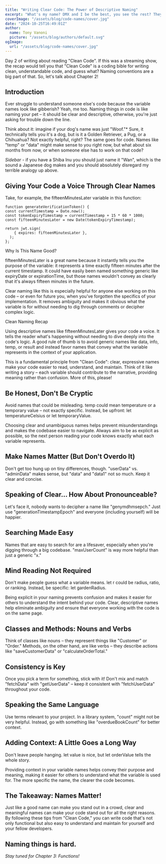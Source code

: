 ```yaml
---
title: "Writing Clear Code: The Power of Descriptive Naming"
excerpt: "What's my name? DMX and I be the best, you see the rest? They lookin' like they need a rest.."
coverImage: "/assets/blog/code-names/cover.jpg"
date: "2024-10-25T16:49:01Z"
author:
  name: Tony Vanoni
  picture: "/assets/blog/authors/default.svg"
ogImage:
  url: "/assets/blog/code-names/cover.jpg"
---
```


Day 2 of writing about reading "Clean Code". If this was a streaming show, the recap would tell you that "Clean Code" is a coding bible for writing clean, understandable code, and guess what? Naming conventions are a big part of that. So, let's talk about Chapter 2!

## Introduction

Ever struggle to understand someone else's code because the variable names look like gibberish? Yeah, me too. Naming things in code is like naming your pet – it should be clear and descriptive, otherwise, you're just asking for trouble down the line.

Think about it: imagine if your dog's name was just "Woof."\*
Sure, it technically tells you it's a dog, but is it a Golden Retriever, a Pug, or a Chihuahua? Not exactly helpful, right? The same goes for code. Names like "temp" or "data" might make sense to you right now, but what about six months from now, or when someone else has to work on that code?

_Sidebar_ - if you have a Shiba Inu you should just name it "Wan", which is the sound a Japanese dog makes and you should absolutely disregard my terrible analogy up above.

## Giving Your Code a Voice Through Clear Names

Take, for example, the fifteenMinutesLater variable in this function:

```
function generateVerificationToken() {
const currentTimestamp = Date.now();
const tokenExpiryTimestamp = currentTimestamp + 15 * 60 * 1000;
const fifteenMinutesLater = new Date(tokenExpiryTimestamp);

return jwt.sign(
    { expires: fifteenMinutesLater },
  );
};
```

Why Is This Name Good?

fifteenMinutesLater is a great name because it instantly tells you the purpose of the variable: it represents a time exactly fifteen minutes after the current timestamp. It could have easily been named something generic like expiryDate or expirationTime, but those names wouldn't convey as clearly that it's always fifteen minutes in the future.

Clear naming like this is especially helpful for anyone else working on this code – or even for future you, when you've forgotten the specifics of your implementation. It removes ambiguity and makes it obvious what the variable is for without needing to dig through comments or decipher complex logic.

Clean Naming Recap

Using descriptive names like fifteenMinutesLater gives your code a voice. It tells the reader what's happening without needing to dive deeply into the code's logic. A good rule of thumb is to avoid generic names like data, info, temp, or result and instead favor names that convey what the variable represents in the context of your application.

This is a fundamental principle from "Clean Code": clear, expressive names make your code easier to read, understand, and maintain. Think of it like writing a story – each variable should contribute to the narrative, providing meaning rather than confusion. More of this, please!

## Be Honest, Don't Be Cryptic

Avoid names that could be misleading. temp could mean temperature or a temporary value – not exactly specific. Instead, be upfront: let temperatureCelsius or let temporaryValue.

Choosing clear and unambiguous names helps prevent misunderstandings and makes the codebase easier to navigate. Always aim to be as explicit as possible, so the next person reading your code knows exactly what each variable represents.

## Make Names Matter (But Don't Overdo It)

Don't get too hung up on tiny differences, though. "userData" vs. "adminData" makes sense, but "data" and "data1" not so much. Keep it clear and concise.

## Speaking of Clear... How About Pronounceable?

Let's face it, nobody wants to decipher a name like "genymdhmsepch." Just use "generationTimestampEpoch" and everyone (including yourself) will be happier.

## Searching Made Easy

Names that are easy to search for are a lifesaver, especially when you're digging through a big codebase. "maxUserCount" is way more helpful than just a generic "x."

## Mind Reading Not Required

Don't make people guess what a variable means. let r could be radius, ratio, or ranking. Instead, be specific: let gardenRadius.

Being explicit in your naming prevents confusion and makes it easier for others to understand the intent behind your code. Clear, descriptive names help eliminate ambiguity and ensure that everyone working with the code is on the same page.

## Classes and Methods: Nouns and Verbs

Think of classes like nouns – they represent things like "Customer" or "Order." Methods, on the other hand, are like verbs – they describe actions like "saveCustomerData" or "calculateOrderTotal."

## Consistency is Key

Once you pick a term for something, stick with it! Don't mix and match "fetchData" with "getUserData" – keep it consistent with "fetchUserData" throughout your code.

## Speaking the Same Language

Use terms relevant to your project. In a library system, "count" might not be very helpful. Instead, go with something like "overdueBookCount" for better context.

## Adding Context: A Little Goes a Long Way

Don't leave people hanging. let value is nice, but let orderValue tells the whole story.

Providing context in your variable names helps convey their purpose and meaning, making it easier for others to understand what the variable is used for. The more specific the name, the clearer the code becomes.

## The Takeaway: Names Matter!

Just like a good name can make you stand out in a crowd, clear and meaningful names can make your code stand out for all the right reasons. By following these tips from "Clean Code," you can write code that's not only functional but also easy to understand and maintain for yourself and your fellow developers.

## Naming things is hard.

_Stay tuned for Chapter 3: Functions!_
